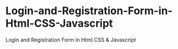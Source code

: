 # Login-and-Registration-Form-in-Html-CSS-Javascript
Login and Registration Form in Html CSS &amp; Javascript

